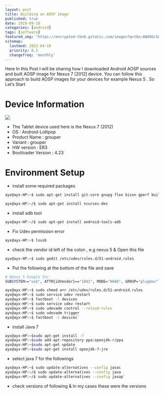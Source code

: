 ```yaml
---
layout: post
title: Building an AOSP image
published: true
date: 2019-09-10
categories: [android]
tags: [software]
featured_img: "https://encrypted-tbn0.gstatic.com/images?q=tbn:ANd9GcSn6q33QaKzbik3Y3ySfOiPvRysxOU5wffs0A&usqp=CAU"
sitemap:
  lastmod: 2022-04-18
  priority: 0.5
  changefreq: 'monthly'
---
```


Here In this Post I will be sharing how I downloaded Android AOSP sources and built AOSP image for Nexus 7 [2012] device. You can follow this approach to build AOSP images for your devices for example Nexus 5 . So Let’s Start

# Device Information

<img src="https://encrypted-tbn0.gstatic.com/images?q=tbn:ANd9GcSn6q33QaKzbik3Y3ySfOiPvRysxOU5wffs0A&usqp=CAU" >


* The Tablet device used here is the Nexus 7 (2012)
* OS : Android-Lollipop
* Product Name : grouper
* Variant : grouper
* HW version : ER3
* Bootloader Version : 4.23

# Environment Setup

* install some required packages

```bash
ayx@ayx-HP:~$ sudo apt-get install git-core gnupg flex bison gperf build-essential zip curl zlib1g-dev gcc-multilib g++-multilib libc6-dev-i386 lib32ncurses5-dev x11proto-core-dev libx11-dev lib32z-dev ccache libgl1-mesa-dev libxml2-utils xsltproc unzip
```

```bash
ayx@ayx-HP:~/$ sudo apt-get install ncurses-dev
```

* install adb tool

```bash
ayx@ayx-HP:~/$ sudo apt-get install android-tools-adb
```

* Fix Udev permission error

```bash
ayx@ayx-HP:~$ lsusb
```

* check the vendor id left of the colon , e.g nexus 5 & Open this file

```bash
ayx@ayx-HP:~$ sudo gedit /etc/udev/rules.d/51-android.rules
```

* Put the following at the bottom of the file and save

```bash
# Nexus 5 Google Inc
SUBSYSTEM=="usb", ATTR{idVendor}=="18d1", MODE="0666", GROUP="plugdev"`
```

```bash
ayx@ayx-HP:~$ sudo chmod a+r /etc/udev/rules.d/51-android.rules
ayx@ayx-HP:~$ sudo service udev restart
ayx@ayx-HP:~$ fastboot -l devices
ayx@ayx-HP:~$ sudo service udev restart
ayx@ayx-HP:~$ sudo udevadm control --reload-rules
ayx@ayx-HP:~$ sudo udevadm trigger
ayx@ayx-HP:~$ fastboot -l devices`
```

* install Java 7

```bash
ayx@ayx-HP:~$sudo apt-get install -f
ayx@ayx-HP:~$sudo add-apt-repository ppa:openjdk-r/ppa
ayx@ayx-HP:~$sudo apt-get update
ayx@ayx-HP:~$sudo apt-get install openjdk-7-jre
```

* select java 7 for the followings

```bash
ayx@ayx-HP:~$ sudo update-alternatives --config javac
ayx@ayx-HP:~/$ sudo update-alternatives --config java
ayx@ayx-HP:~/$ sudo update-alternatives --config javap`
```

* check versions of following & In my cases these were the versions